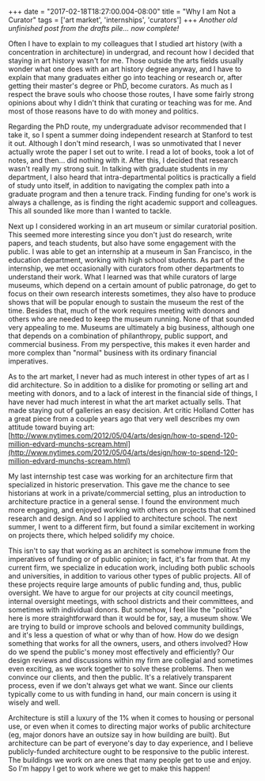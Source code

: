 +++
date = "2017-02-18T18:27:00.004-08:00"
title = "Why I am Not a Curator"
tags = ['art market', 'internships', 'curators']
+++
*Another old unfinished post from the drafts pile... now complete!*

Often I have to explain to my colleagues that I studied art history (with a concentration in architecture) in undergrad, and recount how I decided that staying in art history wasn't for me.  Those outside the arts fields usually wonder what one does with an art history degree anyway, and I have to explain that many graduates either go into teaching or research or, after getting their master's degree or PhD, become curators.  As much as I respect the brave souls who choose those routes, I have some fairly strong opinions about why I didn't think that curating or teaching was for me.  And most of those reasons have to do with money and politics.

Regarding the PhD route, my undergraduate advisor recommended that I take it, so I spent a summer doing independent research at Stanford to test it out.  Although I don't mind research, I was so unmotivated that I never actually wrote the paper I set out to write.  I read a lot of books, took a lot of notes, and then... did nothing with it.  After this, I decided that research wasn't really my strong suit.  In talking with graduate students in my department, I also heard that intra-departmental politics is practically a field of study unto itself, in addition to navigating the complex path into a graduate program and then a tenure track.  Finding funding for one's work is always a challenge, as is finding the right academic support and colleagues.  This all sounded like more than I wanted to tackle.

Next up I considered working in an art museum or similar curatorial position.  This seemed more interesting since you don't just do research, write papers, and teach students, but also have some engagement with the public.  I was able to get an internship at a museum in San Francisco, in the education department, working with high school students.  As part of the internship, we met occasionally with curators from other departments to understand their work.  What I learned was that while curators of large museums, which depend on a certain amount of public patronage, do get to focus on their own research interests sometimes, they also have to produce shows that will be popular enough to sustain the museum the rest of the time.  Besides that, much of the work requires meeting with donors and others who are needed to keep the museum running.  None of that sounded very appealing to me.  Museums are ultimately a big business, although one that depends on a combination of philanthropy, public support, and commercial business.  From my perspective, this makes it even harder and more complex than "normal" business with its ordinary financial imperatives.

As to the art market, I never had as much interest in other types of art as I did architecture.  So in addition to a dislike for promoting or selling art and meeting with donors, and to a lack of interest in the financial side of things, I have never had much interest in what the art market actually sells.  That made staying out of galleries an easy decision.  Art critic Holland Cotter has a great piece from a couple years ago that very well describes my own attitude toward buying art: [http://www.nytimes.com/2012/05/04/arts/design/how-to-spend-120-million-edvard-munchs-scream.html](http://www.nytimes.com/2012/05/04/arts/design/how-to-spend-120-million-edvard-munchs-scream.html)

My last internship test case was working for an architecture firm that specialized in historic preservation.  This gave me the chance to see historians at work in a private/commercial setting, plus an introduction to architecture practice in a general sense.  I found the environment much more engaging, and enjoyed working with others on projects that combined research and design.  And so I applied to architecture school.  The next summer, I went to a different firm, but found a similar excitement in working on projects there, which helped solidify my choice.

This isn't to say that working as an architect is somehow immune from the imperatives of funding or of public opinion; in fact, it's far from that.  At my current firm, we specialize in education work, including both public schools and universities, in addition to various other types of public projects.  All of these projects require large amounts of public funding and, thus, public oversight.  We have to argue for our projects at city council meetings, internal oversight meetings, with school districts and their committees, and sometimes with individual donors.  But somehow, I feel like the "politics" here is more straightforward than it would be for, say, a museum show.  We are trying to build or improve schools and beloved community buildings, and it's less a question of what or why than of how.  How do we design something that works for all the owners, users, and others involved?  How do we spend the public's money most effectively and efficiently?  Our design reviews and discussions within my firm are collegial and sometimes even exciting, as we work together to solve these problems.  Then we convince our clients, and then the public.  It's a relatively transparent process, even if we don't always get what we want.  Since our clients typically come to us with funding in hand, our main concern is using it wisely and well.

Architecture is still a luxury of the 1% when it comes to housing or personal use, or even when it comes to directing major works of public architecture (eg, major donors have an outsize say in how building are built).  But architecture can be part of everyone's day to day experience, and I believe publicly-funded architecture ought to be responsive to the public interest.  The buildings we work on are ones that many people get to use and enjoy.  So I'm happy I get to work where we get to make this happen!
